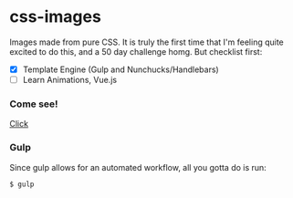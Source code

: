 # css-images
Images made from pure CSS. It is truly the first time that I'm feeling quite excited to do this, and a 50 day challenge homg. But checklist first:

- [x] Template Engine (Gulp and Nunchucks/Handlebars)
- [ ] Learn Animations, Vue.js

### Come see!
[Click](https://kohrongying.github.io/css-images/app/index.html)

### Gulp
Since gulp allows for an automated workflow, all you gotta do is run:

```
$ gulp 

```

